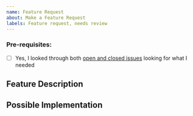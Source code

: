 ```yaml
---
name: Feature Request
about: Make a Feature Request
labels: Feature request, needs review
---
```


### Pre-requisites:
<!-- Add a check to each item below by replacing "[ ]" with "[x]" (no spaces inside the brackets, lowercase x) -->
- [ ] Yes, I looked through both [open and closed issues](../issues?utf8=✓&q=is%3Aissue) looking for what I needed

## Feature Description
<!-- What does your new feature do? How would users interact with it/use it? -->

## Possible Implementation
<!-- This is your space to add anything you think is relevant -->